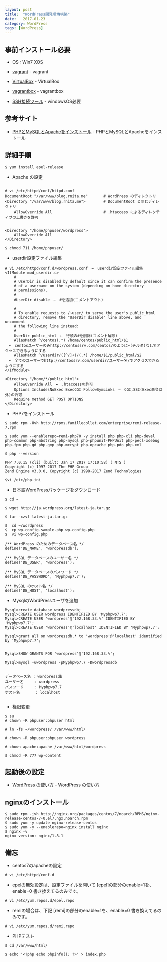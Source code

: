 ```yaml
---
layout: post
title:  "WordPress開発環境構築"
date:   2017-01-23
category: WordPress
tags: [WordPress]
---
```


## 事前インストール必要

- OS : Win7
       XOS

- [vagrant](https://www.vagrantup.com/) - vagrant

- [VirtualBox](https://www.virtualbox.org/wiki/Downloads) - VirtualBox

- [vagrantbox](http://www.vagrantbox.es/) - vagrantbox

- [SSH接続ツール](https://osdn.jp/projects/ttssh2/releases/) - windowsOS必要


## 参考サイト

- [PHPとMySQLとApacheをインストール](https://adan.jp.net/blog/program/1235) - PHPとMySQLとApacheをインストール

## 詳細手順

~~~ 
$ yum install epel-release
~~~ 

- Apache の設定

~~~

# vi /etc/httpd/conf/httpd.conf
DocumentRoot "/var/www/blog.rnita.me"       # WordPress のディレクトリ
<Directory "/var/www/blog.rnita.me">        # DocumentRoot と同じディレクトリ
    AllowOverride All                       # .htaccess によるディレクティブの上書きを許可


<Directory "/home/phpuser/wordpress">
    AllowOverride All
</Directory>

$ chmod 711 /home/phpuser/

~~~

- userdir設定ファイル編集

~~~
# vi /etc/httpd/conf.d/wordpress.conf　←　userdir設定ファイル編集
<IfModule mod_userdir.c>
    #
    # UserDir is disabled by default since it can confirm the presence
    # of a username on the system (depending on home directory
    # permissions).
    #
    #UserDir disable　←　#を追加(コメントアウト)

    #
    # To enable requests to /~user/ to serve the user's public_html
    # directory, remove the "UserDir disable" line above, and uncomment
    # the following line instead:
    #
    UserDir public_html　←　行頭の#を削除(コメント解除)
    AliasMatch ^/centos(.*) /home/centos/public_html/$1
　←　centosユーザーのみhttp://centossrv.com/centos/のように~(チルダ)なしでアクセスできるようにする
    AliasMatch ^/userdir/([^/]+)/(.*) /home/$1/public_html/$2
　←　全てのユーザーでhttp://centossrv.com/userdir/ユーザー名/でアクセスできるようにする
</IfModule>

<Directory "/home/*/public_html">
    AllowOverride All　←　.htaccessの許可
    Options IncludesNoExec ExecCGI FollowSymLinks　←　CGI,SSI(Exec命令以外)の許可
    Require method GET POST OPTIONS
</Directory>

~~~



* PHP7をインストール

~~~
$ sudo rpm -Uvh http://rpms.famillecollet.com/enterprise/remi-release-7.rpm

$ sudo yum --enablerepo=remi-php70 -y install php php-cli php-devel php-common php-mbstring php-mysql php-phpunit-PHPUnit php-pecl-xdebug php-fpm php-gd php-gmp php-mcrypt php-opcache php-pdo php-xml

$ php --version

PHP 7.0.15 (cli) (built: Jan 17 2017 17:10:58) ( NTS )
Copyright (c) 1997-2017 The PHP Group
Zend Engine v3.0.0, Copyright (c) 1998-2017 Zend Technologies

$vi /etc/php.ini

~~~

* 日本語WordPressパッケージをダウンロード

~~~
$ cd ~

$ wget http://ja.wordpress.org/latest-ja.tar.gz

$ tar -xzvf latest-ja.tar.gz 

$  cd ~/wordpress
$  cp wp-config-sample.php wp-config.php
$  vi wp-config.php

/** WordPress のためのデータベース名 */
define('DB_NAME', 'wordpressdb');

/** MySQL データベースのユーザー名 */
define('DB_USER', 'wordpress');

/** MySQL データベースのパスワード */
define('DB_PASSWORD', 'Myphpwp7.7');

/** MySQL のホスト名 */
define('DB_HOST', 'localhost');

~~~ 
* MysqlのWordPressユーザを追加

~~~
Mysql>create database wordpressdb;
Mysql>CREATE USER wordpress IDENTIFIED BY 'Myphpwp7.7';
Mysql>CREATE USER 'wordpress'@'192.168.33.%' IDENTIFIED BY 'Myphpwp7.7';
Mysql>CREATE USER 'wordpress'@'localhost' IDENTIFIED BY 'Myphpwp7.7';

Mysql>grant all on wordpressdb.* to 'wordpress'@'localhost' identified by 'Myphpwp7.7';


Mysql>SHOW GRANTS FOR 'wordpress'@'192.168.33.%';

Mysql>mysql -uwordpress -pMyphpwp7.7 -Dwordpressdb


データベース名 : wordpressdb
ユーザー名     : wordpress
パスワード     : Myphpwp7.7
ホスト名       : localhost


~~~ 
* 権限変更

~~~
$ su
# chown -R phpuser:phpuser html

# ln -fs ~/wordpress/ /var/www/html/

# chown -R phpuser:phpuser wordpress

# chown apache:apache /var/www/html/wordpress

$ chmod -R 777 wp-content

~~~

## 起動後の設定

- [WordPress の使い方](http://cms.thingslabo.com/manual/wordpress/) - WordPress の使い方


## nginxのインストール

~~~   
$ sudo rpm -ivh http://nginx.org/packages/centos/7/noarch/RPMS/nginx-release-centos-7-0.el7.ngx.noarch.rpm
$ sudo yum -y update nginx-release-centos
$ sudo yum -y --enablerepo=nginx install nginx
$ nginx -v
nginx version: nginx/1.8.1

~~~   

## 備忘

- centos7のapacheの設定

~~~ 
# vi /etc/httpd/conf.d

~~~ 

- epelの無効設定は、設定ファイルを開いて
  [epel]の部分のenable=1を、enable=0 書き換えてるのみです。
  
~~~ 
# vi /etc/yum.repos.d/epel.repo   

~~~ 

-  remiの場合は、下記
 [remi]の部分のenable=1を、enable=0 書き換えてるのみです。
 
~~~ 
# vi /etc/yum.repos.d/remi.repo

~~~ 
- PHPテスト

~~~ 
$ cd /var/www/html/

$ echo '<?php echo phpinfo(); ?>' > index.php

~~~ 
